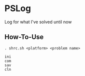 # PSLog
Log for what I've solved until now

## How-To-Use

```
. shrc.sh <platform> <problem name>

ini
com
sav
cln
```
